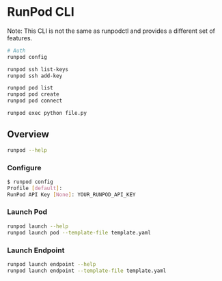 # RunPod CLI

Note: This CLI is not the same as runpodctl and provides a different set of features.

```bash
# Auth
runpod config

runpod ssh list-keys
runpod ssh add-key

runpod pod list
runpod pod create
runpod pod connect

runpod exec python file.py
```

## Overview

```bash
runpod --help
```

### Configure

```bash
$ runpod config
Profile [default]:
RunPod API Key [None]: YOUR_RUNPOD_API_KEY
```

### Launch Pod

```bash
runpod launch --help
runpod launch pod --template-file template.yaml
```

### Launch Endpoint

```bash
runpod launch endpoint --help
runpod launch endpoint --template-file template.yaml
```
